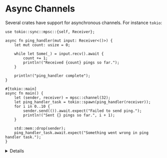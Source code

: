 # Async Channels

Several crates have support for asynchronous channels. For instance `tokio`:

```rust,editable,compile_fail
use tokio::sync::mpsc::{self, Receiver};

async fn ping_handler(mut input: Receiver<()>) {
    let mut count: usize = 0;

    while let Some(_) = input.recv().await {
        count += 1;
        println!("Received {count} pings so far.");
    }

    println!("ping_handler complete");
}

#[tokio::main]
async fn main() {
    let (sender, receiver) = mpsc::channel(32);
    let ping_handler_task = tokio::spawn(ping_handler(receiver));
    for i in 0..10 {
        sender.send(()).await.expect("Failed to send ping.");
        println!("Sent {} pings so far.", i + 1);
    }

    std::mem::drop(sender);
    ping_handler_task.await.expect("Something went wrong in ping handler task.");
}
```

<details>

* Change the channel size to `3` and see how it affects the execution.

* Overall, the interface is similar to the `sync` channels as seen in the
  [morning class](concurrency/channels.md).

* Try removing the `std::mem::drop` call. What happens? Why?

* The [Flume](https://docs.rs/flume/latest/flume/) crate has channels that
  implement both `sync` and `async` `send` and `recv`. This can be convenient
  for complex applications with both IO and heavy CPU processing tasks.

* What makes working with `async` channels preferable is the ability to combine
  them with other `future`s to combine them and create complex control flow.

</details>

